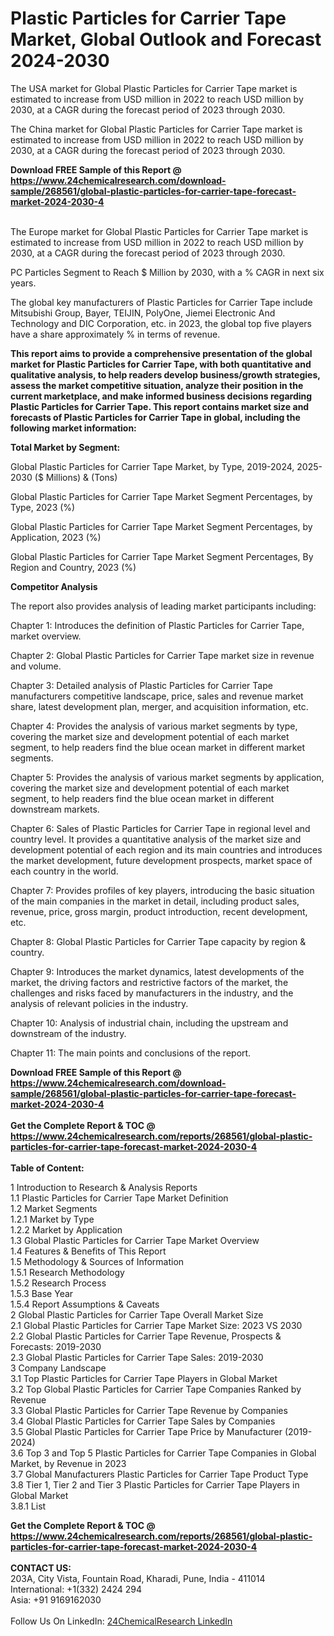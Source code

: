 <h1>Plastic Particles for Carrier Tape Market, Global Outlook and Forecast 2024-2030</h1><p>The USA market for Global Plastic Particles for Carrier Tape market is estimated to increase from USD million in 2022 to reach USD million by 2030, at a CAGR during the forecast period of 2023 through 2030.</p><p>
</p><p>The China market for Global Plastic Particles for Carrier Tape market is estimated to increase from USD million in 2022 to reach USD million by 2030, at a CAGR during the forecast period of 2023 through 2030.</p><div><b>Download FREE Sample of this Report @ 
            <a href="https://www.24chemicalresearch.com/download-sample/268561/global-plastic-particles-for-carrier-tape-forecast-market-2024-2030-4">
            https://www.24chemicalresearch.com/download-sample/268561/global-plastic-particles-for-carrier-tape-forecast-market-2024-2030-4</a></b></div><br><p>
</p><p>The Europe market for Global Plastic Particles for Carrier Tape market is estimated to increase from USD million in 2022 to reach USD million by 2030, at a CAGR during the forecast period of 2023 through 2030.</p><p>
PC Particles Segment to Reach $ Million by 2030, with a % CAGR in next six years.</p><p>
The global key manufacturers of Plastic Particles for Carrier Tape include Mitsubishi Group, Bayer, TEIJIN, PolyOne, Jiemei Electronic And Technology and DIC Corporation, etc. in 2023, the global top five players have a share approximately % in terms of revenue.</p><p>
<strong>This report aims to provide a comprehensive presentation of the global market for Plastic Particles for Carrier Tape, with both quantitative and qualitative analysis, to help readers develop business/growth strategies, assess the market competitive situation, analyze their position in the current marketplace, and make informed business decisions regarding Plastic Particles for Carrier Tape. This report contains market size and forecasts of Plastic Particles for Carrier Tape in global, including the following market information:</strong></p><p>
</p><p>
<strong>Total Market by Segment:</strong></p><p>
Global Plastic Particles for Carrier Tape Market, by Type, 2019-2024, 2025-2030 ($ Millions) &amp; (Tons)</p><p>
Global Plastic Particles for Carrier Tape Market Segment Percentages, by Type, 2023 (%)</p><p>
</p><p>
Global Plastic Particles for Carrier Tape Market Segment Percentages, by Application, 2023 (%)</p><p>
</p><p>
Global Plastic Particles for Carrier Tape Market Segment Percentages, By Region and Country, 2023 (%)</p><p>
</p><p>
	</p><p>
</p><p><strong>Competitor Analysis</strong></p><p>
The report also provides analysis of leading market participants including:</p><p>
</p><p>
</p><p>
Chapter 1: Introduces the definition of Plastic Particles for Carrier Tape, market overview.</p><p>
Chapter 2: Global Plastic Particles for Carrier Tape market size in revenue and volume.</p><p>
Chapter 3: Detailed analysis of Plastic Particles for Carrier Tape manufacturers competitive landscape, price, sales and revenue market share, latest development plan, merger, and acquisition information, etc.</p><p>
Chapter 4: Provides the analysis of various market segments by type, covering the market size and development potential of each market segment, to help readers find the blue ocean market in different market segments.</p><p>
Chapter 5: Provides the analysis of various market segments by application, covering the market size and development potential of each market segment, to help readers find the blue ocean market in different downstream markets.</p><p>
Chapter 6: Sales of Plastic Particles for Carrier Tape in regional level and country level. It provides a quantitative analysis of the market size and development potential of each region and its main countries and introduces the market development, future development prospects, market space of each country in the world.</p><p>
Chapter 7: Provides profiles of key players, introducing the basic situation of the main companies in the market in detail, including product sales, revenue, price, gross margin, product introduction, recent development, etc.</p><p>
Chapter 8: Global Plastic Particles for Carrier Tape capacity by region &amp; country.</p><p>
Chapter 9: Introduces the market dynamics, latest developments of the market, the driving factors and restrictive factors of the market, the challenges and risks faced by manufacturers in the industry, and the analysis of relevant policies in the industry.</p><p>
Chapter 10: Analysis of industrial chain, including the upstream and downstream of the industry.</p><p>
Chapter 11: The main points and conclusions of the report.</p><div><b>Download FREE Sample of this Report @ 
            <a href="https://www.24chemicalresearch.com/download-sample/268561/global-plastic-particles-for-carrier-tape-forecast-market-2024-2030-4">
            https://www.24chemicalresearch.com/download-sample/268561/global-plastic-particles-for-carrier-tape-forecast-market-2024-2030-4</a></b></div><br><div><b>Get the Complete Report & TOC @ 
            <a href="https://www.24chemicalresearch.com/reports/268561/global-plastic-particles-for-carrier-tape-forecast-market-2024-2030-4">
            https://www.24chemicalresearch.com/reports/268561/global-plastic-particles-for-carrier-tape-forecast-market-2024-2030-4</a></b></div><br>
            <b>Table of Content:</b><p>1 Introduction to Research & Analysis Reports<br />
    1.1 Plastic Particles for Carrier Tape Market Definition<br />
    1.2 Market Segments<br />
        1.2.1 Market by Type<br />
        1.2.2 Market by Application<br />
    1.3 Global Plastic Particles for Carrier Tape Market Overview<br />
    1.4 Features & Benefits of This Report<br />
    1.5 Methodology & Sources of Information<br />
        1.5.1 Research Methodology<br />
        1.5.2 Research Process<br />
        1.5.3 Base Year<br />
        1.5.4 Report Assumptions & Caveats<br />
2 Global Plastic Particles for Carrier Tape Overall Market Size<br />
    2.1 Global Plastic Particles for Carrier Tape Market Size: 2023 VS 2030<br />
    2.2 Global Plastic Particles for Carrier Tape Revenue, Prospects & Forecasts: 2019-2030<br />
    2.3 Global Plastic Particles for Carrier Tape Sales: 2019-2030<br />
3 Company Landscape<br />
    3.1 Top Plastic Particles for Carrier Tape Players in Global Market<br />
    3.2 Top Global Plastic Particles for Carrier Tape Companies Ranked by Revenue<br />
    3.3 Global Plastic Particles for Carrier Tape Revenue by Companies<br />
    3.4 Global Plastic Particles for Carrier Tape Sales by Companies<br />
    3.5 Global Plastic Particles for Carrier Tape Price by Manufacturer (2019-2024)<br />
    3.6 Top 3 and Top 5 Plastic Particles for Carrier Tape Companies in Global Market, by Revenue in 2023<br />
    3.7 Global Manufacturers Plastic Particles for Carrier Tape Product Type<br />
    3.8 Tier 1, Tier 2 and Tier 3 Plastic Particles for Carrier Tape Players in Global Market<br />
        3.8.1 List</p><div><b>Get the Complete Report & TOC @ 
            <a href="https://www.24chemicalresearch.com/reports/268561/global-plastic-particles-for-carrier-tape-forecast-market-2024-2030-4">
            https://www.24chemicalresearch.com/reports/268561/global-plastic-particles-for-carrier-tape-forecast-market-2024-2030-4</a></b></div><br><b>CONTACT US:</b><br>
            203A, City Vista, Fountain Road, Kharadi, Pune, India - 411014<br>
            International: +1(332) 2424 294<br>
            Asia: +91 9169162030 <br><br>
            Follow Us On LinkedIn: <a href="https://www.linkedin.com/company/24chemicalresearch/">24ChemicalResearch LinkedIn</a>